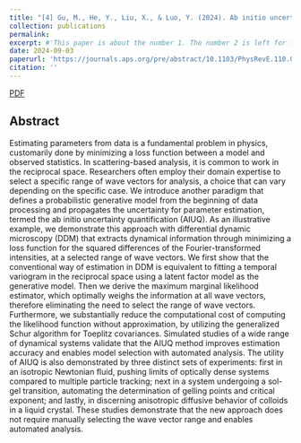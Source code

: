 ```yaml
---
title: "[4] Gu, M., He, Y., Liu, X., & Luo, Y. (2024). Ab initio uncertainty quantification in scattering analysis of microscopy. Physical Review E, 110(3), 034601. DOI: 10.1103/PhysRevE.110.034601."
collection: publications
permalink: 
excerpt: #'This paper is about the number 1. The number 2 is left for future work.'
date: 2024-09-03
paperurl: 'https://journals.aps.org/pre/abstract/10.1103/PhysRevE.110.034601'
citation: ''
---
```





[PDF](https://journals.aps.org/pre/abstract/10.1103/PhysRevE.110.034601)


## Abstract
Estimating parameters from data is a fundamental problem in physics, customarily done by minimizing a loss function between a model and observed statistics. In scattering-based analysis, it is common to work in the reciprocal space. Researchers often employ their domain expertise to select a specific range of wave vectors for analysis, a choice that can vary depending on the specific case. We introduce another paradigm that defines a probabilistic generative model from the beginning of data processing and propagates the uncertainty for parameter estimation, termed the ab initio uncertainty quantification (AIUQ). As an illustrative example, we demonstrate this approach with differential dynamic microscopy (DDM) that extracts dynamical information through minimizing a loss function for the squared differences of the Fourier-transformed intensities, at a selected range of wave vectors. We first show that the conventional way of estimation in DDM is equivalent to fitting a temporal variogram in the reciprocal space using a latent factor model as the generative model. Then we derive the maximum marginal likelihood estimator, which optimally weighs the information at all wave vectors, therefore eliminating the need to select the range of wave vectors. Furthermore, we substantially reduce the computational cost of computing the likelihood function without approximation, by utilizing the generalized Schur algorithm for Toeplitz covariances. Simulated studies of a wide range of dynamical systems validate that the AIUQ method improves estimation accuracy and enables model selection with automated analysis. The utility of AIUQ is also demonstrated by three distinct sets of experiments: first in an isotropic Newtonian fluid, pushing limits of optically dense systems compared to multiple particle tracking; next in a system undergoing a sol-gel transition, automating the determination of gelling points and critical exponent; and lastly, in discerning anisotropic diffusive behavior of colloids in a liquid crystal. These studies demonstrate that the new approach does not require manually selecting the wave vector range and enables automated analysis.
